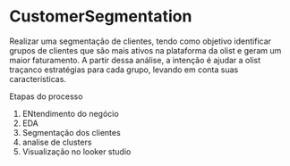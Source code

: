 # CustomerSegmentation

Realizar uma segmentação de clientes, tendo como objetivo identificar grupos de clientes que são mais ativos na plataforma da olist e geram um maior faturamento. A partir dessa análise, a intenção é ajudar a olist traçanco estratégias para cada grupo, levando em conta suas características.

Etapas do processo

1. ENtendimento do negócio
2. EDA
3. Segmentação dos clientes
4. analise de clusters
5. Visualização no looker studio